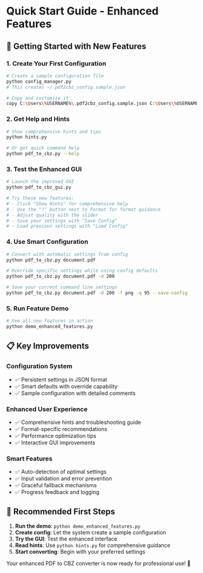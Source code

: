 # Quick Start Guide - Enhanced Features

## 🚀 Getting Started with New Features

### 1. Create Your First Configuration
```bash
# Create a sample configuration file
python config_manager.py
# This creates ~/.pdf2cbz_config.sample.json

# Copy and customize it
copy C:\Users\%USERNAME%\.pdf2cbz_config.sample.json C:\Users\%USERNAME%\.pdf2cbz_config.json
```

### 2. Get Help and Hints
```bash
# Show comprehensive hints and tips
python hints.py

# Or get quick command help
python pdf_to_cbz.py --help
```

### 3. Test the Enhanced GUI
```bash
# Launch the improved GUI
python pdf_to_cbz_gui.py

# Try these new features:
# - Click "Show Hints" for comprehensive help
# - Use the "?" button next to Format for format guidance
# - Adjust quality with the slider
# - Save your settings with "Save Config"
# - Load previous settings with "Load Config"
```

### 4. Use Smart Configuration
```bash
# Convert with automatic settings from config
python pdf_to_cbz.py document.pdf

# Override specific settings while using config defaults
python pdf_to_cbz.py document.pdf -d 200

# Save your current command line settings
python pdf_to_cbz.py document.pdf -d 200 -f png -q 95 --save-config
```

### 5. Run Feature Demo
```bash
# See all new features in action
python demo_enhanced_features.py
```

## 📋 Key Improvements

### Configuration System
- ✅ Persistent settings in JSON format
- ✅ Smart defaults with override capability
- ✅ Sample configuration with detailed comments

### Enhanced User Experience
- ✅ Comprehensive hints and troubleshooting guide
- ✅ Format-specific recommendations
- ✅ Performance optimization tips
- ✅ Interactive GUI improvements

### Smart Features
- ✅ Auto-detection of optimal settings
- ✅ Input validation and error prevention
- ✅ Graceful fallback mechanisms
- ✅ Progress feedback and logging

## 🎯 Recommended First Steps

1. **Run the demo**: `python demo_enhanced_features.py`
2. **Create config**: Let the system create a sample configuration
3. **Try the GUI**: Test the enhanced interface
4. **Read hints**: Use `python hints.py` for comprehensive guidance
5. **Start converting**: Begin with your preferred settings

Your enhanced PDF to CBZ converter is now ready for professional use! 🎉
